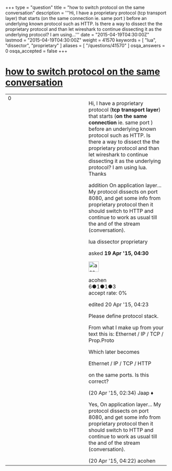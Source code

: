 +++
type = "question"
title = "how to switch protocol on the same conversation"
description = '''Hi, I have a proprietary protocol (tcp transport layer) that starts (on the same connection ie. same port ) before an underlying known protocol such as HTTP. Is there a way to dissect the the proprietary protocol and than let wireshark to continue dissecting it as the underlying protocol? I am using...'''
date = "2015-04-19T04:30:00Z"
lastmod = "2015-04-19T04:30:00Z"
weight = 41570
keywords = [ "lua", "dissector", "proprietary" ]
aliases = [ "/questions/41570" ]
osqa_answers = 0
osqa_accepted = false
+++

<div class="headNormal">

# [how to switch protocol on the same conversation](/questions/41570/how-to-switch-protocol-on-the-same-conversation)

</div>

<div id="main-body">

<div id="askform">

<table id="question-table" style="width:100%;"><colgroup><col style="width: 50%" /><col style="width: 50%" /></colgroup><tbody><tr class="odd"><td style="width: 30px; vertical-align: top"><div class="vote-buttons"><div id="post-41570-score" class="post-score" title="current number of votes">0</div><div id="favorite-count" class="favorite-count"></div></div></td><td><div id="item-right"><div class="question-body"><p>Hi, I have a proprietary protocol (<strong>tcp transport layer</strong>) that starts (<strong>on the same connection</strong> ie. same port ) before an underlying known protocol such as HTTP. Is there a way to dissect the the proprietary protocol and than let wireshark to continue dissecting it as the underlying protocol? I am using lua. Thanks</p><p>addition On application layer... My protocol dissects on port 8080, and get some info from proprietary protocol then it should switch to HTTP and continue to work as usual till the and of the stream (conversation).</p></div><div id="question-tags" class="tags-container tags">lua dissector proprietary</div><div id="question-controls" class="post-controls"></div><div class="post-update-info-container"><div class="post-update-info post-update-info-user"><p>asked <strong>19 Apr '15, 04:30</strong></p><img src="https://secure.gravatar.com/avatar/d21f25a5f4d65373505534f991a4512f?s=32&amp;d=identicon&amp;r=g" class="gravatar" width="32" height="32" alt="acohen&#39;s gravatar image" /><p>acohen<br />
<span class="score" title="6 reputation points">6</span><span title="1 badges"><span class="badge1">●</span><span class="badgecount">1</span></span><span title="1 badges"><span class="silver">●</span><span class="badgecount">1</span></span><span title="3 badges"><span class="bronze">●</span><span class="badgecount">3</span></span><br />
<span class="accept_rate" title="Rate of the user&#39;s accepted answers">accept rate:</span> <span title="acohen has no accepted answers">0%</span></p></div><div class="post-update-info post-update-info-edited"><p>edited 20 Apr '15, 04:23</p></div></div><div id="comments-container-41570" class="comments-container"><span id="41594"></span><div id="comment-41594" class="comment"><div id="post-41594-score" class="comment-score"></div><div class="comment-text"><p>Please define protocol stack.</p><p>From what I make up from your text this is: Ethernet / IP / TCP / Prop.Proto</p><p>Which later becomes</p><p>Ethernet / IP / TCP / HTTP</p><p>on the same ports. Is this correct?</p></div><div id="comment-41594-info" class="comment-info"><span class="comment-age">(20 Apr '15, 02:34)</span> Jaap ♦</div></div><span id="41597"></span><div id="comment-41597" class="comment"><div id="post-41597-score" class="comment-score"></div><div class="comment-text"><p>Yes, On application layer... My protocol dissects on port 8080, and get some info from proprietary protocol then it should switch to HTTP and continue to work as usual till the and of the stream (conversation).</p></div><div id="comment-41597-info" class="comment-info"><span class="comment-age">(20 Apr '15, 04:22)</span> acohen</div></div></div><div id="comment-tools-41570" class="comment-tools"></div><div class="clear"></div><div id="comment-41570-form-container" class="comment-form-container"></div><div class="clear"></div></div></td></tr></tbody></table>

</div>

</div>

